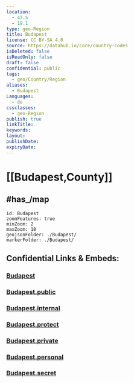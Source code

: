 ```yaml
---
location:
  - 47.5
  - 19.1
type: geo-Region
title: Budapest
license: CC BY-SA 4.0
source: https://datahub.io/core/country-codes
isDeleted: false
isReadOnly: false
draft: false
confidential: public
tags:
  - geo/Country/Region
aliases:
  - Budapest
Languages:
  - de
cssclasses:
  - geo-Region
publish: true
linkTitle:
keywords:
layout:
publishDate:
expiryDate:
---
```


# [[Budapest,County]] 

## #has_/map 

```leaflet
id: Budapest
zoomFeatures: true 
minZoom: 2 
maxZoom: 18
geojsonFolder: ./Budapest/
markerFolder: ./Budapest/
```


## Confidential Links & Embeds: 

### [Budapest](/_Standards/Earth/Continent/Europe/Europe~East/Hungary/Counties~Hungary/Budapest.md) 

### [Budapest.public](/_public/Earth/Continent/Europe/Europe~East/Hungary/Counties~Hungary/Budapest.public.md) 

### [Budapest.internal](/_internal/Earth/Continent/Europe/Europe~East/Hungary/Counties~Hungary/Budapest.internal.md) 

### [Budapest.protect](/_protect/Earth/Continent/Europe/Europe~East/Hungary/Counties~Hungary/Budapest.protect.md) 

### [Budapest.private](/_private/Earth/Continent/Europe/Europe~East/Hungary/Counties~Hungary/Budapest.private.md) 

### [Budapest.personal](/_personal/Earth/Continent/Europe/Europe~East/Hungary/Counties~Hungary/Budapest.personal.md) 

### [Budapest.secret](/_secret/Earth/Continent/Europe/Europe~East/Hungary/Counties~Hungary/Budapest.secret.md)

